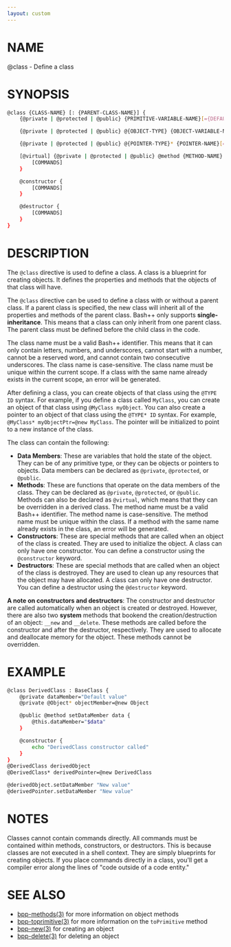 ```yaml
---
layout: custom
---
```

# NAME

@class - Define a class

# SYNOPSIS

```bash
@class {CLASS-NAME} [: {PARENT-CLASS-NAME}] {
	{@private | @protected | @public} {PRIMITIVE-VARIABLE-NAME}[={DEFAULT-VALUE}]

	{@private | @protected | @public} @{OBJECT-TYPE} {OBJECT-VARIABLE-NAME}

	{@private | @protected | @public} @{POINTER-TYPE}* {POINTER-NAME}[={DEFAULT-VALUE}]

	[@virtual] {@private | @protected | @public} @method {METHOD-NAME} [{ARGUMENTS}] {
		[COMMANDS]
	}

	@constructor {
		[COMMANDS]
	}

	@destructor {
		[COMMANDS]
	}
}
```

# DESCRIPTION

The `@class` directive is used to define a class. A class is a blueprint for creating objects. It defines the properties and methods that the objects of that class will have.

The `@class` directive can be used to define a class with or without a parent class. If a parent class is specified, the new class will inherit all of the properties and methods of the parent class. Bash++ only supports **single-inheritance**. This means that a class can only inherit from one parent class. The parent class must be defined before the child class in the code.

The class name must be a valid Bash++ identifier. This means that it can only contain letters, numbers, and underscores, cannot start with a number, cannot be a reserved word, and cannot contain two consecutive underscores. The class name is case-sensitive. The class name must be unique within the current scope. If a class with the same name already exists in the current scope, an error will be generated.

After defining a class, you can create objects of that class using the `@TYPE ID` syntax. For example, if you define a class called `MyClass`, you can create an object of that class using `@MyClass myObject`. You can also create a pointer to an object of that class using the `@TYPE* ID` syntax. For example, `@MyClass* myObjectPtr=@new MyClass`. The pointer will be initialized to point to a new instance of the class.

The class can contain the following:

 - **Data Members**: These are variables that hold the state of the object. They can be of any primitive type, or they can be objects or pointers to objects. Data members can be declared as `@private`, `@protected`, or `@public`.
 - **Methods**: These are functions that operate on the data members of the class. They can be declared as `@private`, `@protected`, or `@public`. Methods can also be declared as `@virtual`, which means that they can be overridden in a derived class. The method name must be a valid Bash++ identifier. The method name is case-sensitive. The method name must be unique within the class. If a method with the same name already exists in the class, an error will be generated.
 - **Constructors**: These are special methods that are called when an object of the class is created. They are used to initialize the object. A class can only have one constructor. You can define a constructor using the `@constructor` keyword.
 - **Destructors**: These are special methods that are called when an object of the class is destroyed. They are used to clean up any resources that the object may have allocated. A class can only have one destructor. You can define a destructor using the `@destructor` keyword.

**A note on constructors and destructors**: The constructor and destructor are called automatically when an object is created or destroyed. However, there are also two **system** methods that bookend the creation/destruction of an object: `__new` and `__delete`. These methods are called before the constructor and after the destructor, respectively. They are used to allocate and deallocate memory for the object. These methods cannot be overridden.

# EXAMPLE

```bash
@class DerivedClass : BaseClass {
	@private dataMember="Default value"
	@private @Object* objectMember=@new Object

	@public @method setDataMember data {
		@this.dataMember="$data"
	}

	@constructor {
		echo "DerivedClass constructor called"
	}
}
@DerivedClass derivedObject
@DerivedClass* derivedPointer=@new DerivedClass

@derivedObject.setDataMember "New value"
@derivedPointer.setDataMember "New value"
```

# NOTES

Classes cannot contain commands directly. All commands must be contained within methods, constructors, or destructors. This is because classes are not executed in a shell context. They are simply blueprints for creating objects. If you place commands directly in a class, you'll get a compiler error along the lines of "code outside of a code entity."

# SEE ALSO

 - [bpp-methods(3)](methods.md) for more information on object methods
 - [bpp-toprimitive(3)](toprimitive.md) for more information on the `toPrimitive` method
 - [bpp-new(3)](new.md) for creating an object
 - [bpp-delete(3)](delete.md) for deleting an object
